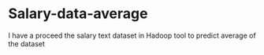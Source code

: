 # Salary-data-average
I have a proceed the salary text dataset in Hadoop tool to predict average of the dataset
